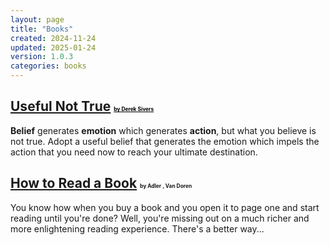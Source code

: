 ```yaml
---
layout: page
title: "Books"
created: 2024-11-24
updated: 2025-01-24
version: 1.0.3
categories: books
---
```


## [Useful Not True](/books/useful-not-true) <small style="font-size: 0.4em"><a style="color: black" href="https://sive.rs">by Derek Sivers</a></small>

**Belief** generates **emotion** which generates **action**, but what you believe is not true. Adopt a useful belief that generates the emotion which impels the action that you need now to reach your ultimate destination.

## [How to Read a Book](/books/how-to-read-a-book) <small style="font-size: 0.4em">by Adler , Van Doren</small>

You know how when you buy a book and you open it to page one and start reading until you're done? Well, you're missing out on a much richer and more enlightening reading experience. There's a better way...
